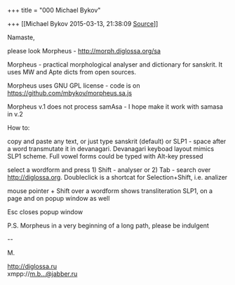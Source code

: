 +++
title = "000 Michael Bykov"

+++
[[Michael Bykov	2015-03-13, 21:38:09 [Source](https://groups.google.com/g/samskrita/c/ozl8RewKAfc)]]



Namaste,  
  

please look Morpheus - <http://morph.diglossa.org/sa>  

  

Morpheus - practical morphological analyser and dictionary for sanskrit. It uses MW and Apte dicts from open sources.

Morpheus uses GNU GPL license - code is on <https://github.com/mbykov/morpheus.sa.js>  

Morpheus v.1 does not process samAsa - I hope make it work with samasa in v.2  

How to:  

copy and paste any text, or just type sanskrit (default) or SLP1 - space after a word transmutate it in devanagari. Devanagari keyboad layout mimics SLP1 scheme. Full vowel forms could be typed with Alt-key pressed

select a wordform and press 1) Shift - analyser or 2) Tab - search over <http://diglossa.org>. Doubleclick is a shortcat for Selection+Shift, i.e. analizer

mouse pointer + Shift over a wordform shows transliteration SLP1, on a page and on popup window as well

Esc closes popup window

P.S. Morpheus in a very beginning of a long path, please be indulgent

  
  
--  

М.  
  
<http://diglossa.ru>  
xmpp://[m.b...@jabber.ru]()  
  

